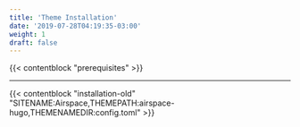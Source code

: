 ```yaml
---
title: 'Theme Installation'
date: '2019-07-28T04:19:35-03:00'
weight: 1
draft: false
---
```


{{< contentblock "prerequisites" >}}

---

{{< contentblock "installation-old" "SITENAME:Airspace,THEMEPATH:airspace-hugo,THEMENAMEDIR:config.toml" >}}
